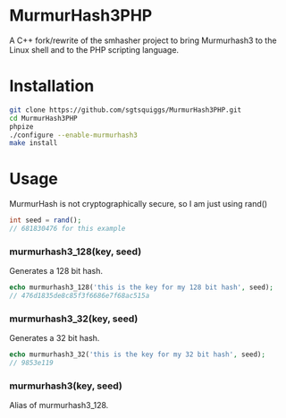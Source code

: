 MurmurHash3PHP
==============

A C++ fork/rewrite of the smhasher project to bring Murmurhash3 to the Linux shell and to the PHP scripting language.


# Installation
```sh
git clone https://github.com/sgtsquiggs/MurmurHash3PHP.git
cd MurmurHash3PHP
phpize
./configure --enable-murmurhash3
make install
```

# Usage
MurmurHash is not cryptographically secure, so I am just using rand()
```php
int seed = rand();
// 681830476 for this example
```
### murmurhash3_128(key, seed)
Generates a 128 bit hash.
```php
echo murmurhash3_128('this is the key for my 128 bit hash', seed);
// 476d1835de8c85f3f6686e7f68ac515a
```

### murmurhash3_32(key, seed)
Generates a 32 bit hash.
```php
echo murmurhash3_32('this is the key for my 32 bit hash', seed);
// 9853e119
```

### murmurhash3(key, seed)
Alias of murmurhash3_128.
